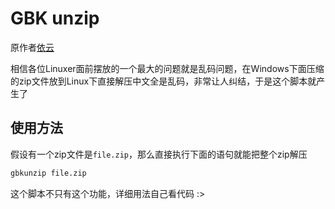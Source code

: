 GBK unzip
=========

原作者[依云](http://lilydjwg.is-programmer.com/posts/16293)

相信各位Linuxer面前摆放的一个最大的问题就是乱码问题，在Windows下面压缩的zip文件放到Linux下直接解压中文全是乱码，非常让人纠结，于是这个脚本就产生了

## 使用方法

假设有一个zip文件是`file.zip`，那么直接执行下面的语句就能把整个zip解压

```bash
gbkunzip file.zip
```

这个脚本不只有这个功能，详细用法自己看代码 :>
